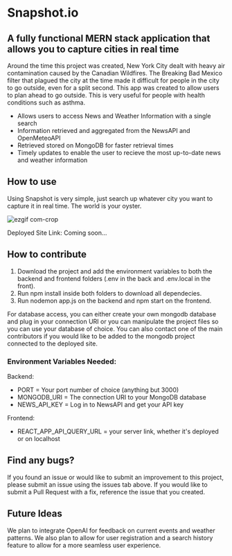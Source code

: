 # Snapshot.io

## A fully functional MERN stack application that allows you to capture cities in real time

Around the time this project was created, New York City dealt with heavy air contamination caused by the Canadian Wildfires. The Breaking Bad Mexico filter that plagued the city at the time made it difficult for people in the city to go outside, even for a split second.
This app was created to allow users to plan ahead to go outside. This is very useful for people with health conditions such as asthma.

* Allows users to access News and Weather Information with a single search
* Information retrieved and aggregated from the NewsAPI and OpenMeteoAPI
* Retrieved stored on MongoDB for faster retrieval times
* Timely updates to enable the user to recieve the most up-to-date news and weather information

## How to use

Using Snapshot is very simple, just search up whatever city you want to capture it in real time. The world is your oyster.

![ezgif com-crop](https://github.com/Sajid2001/real-time-app/assets/60523377/4d68bf3e-8dbb-4711-87a7-8093adb81014)

Deployed Site Link: Coming soon...

## How to contribute

1. Download the project and add the environment variables to both the backend and frontend folders (.env in the back and .env.local in the front). 
2. Run npm install inside both folders to download all dependecies. 
3. Run nodemon app.js on the backend and npm start on the frontend.

For database access, you can either create your own mongodb database and plug in your connection URI or you can manipulate the project files so you can use your database of choice. You can also contact one of the main contributors if you would like to be added to the mongodb project connected to the deployed site.

### Environment Variables Needed:
Backend: 
* PORT = Your port number of choice (anything but 3000)
* MONGODB_URI = The connection URI to your MongoDB database
* NEWS_API_KEY = Log in to NewsAPI and get your API key

Frontend:
* REACT_APP_API_QUERY_URL = your server link, whether it's deployed or on localhost

## Find any bugs?

If you found an issue or would like to submit an improvement to this project, please submit an issue using the issues tab above. If you would like to submit a Pull Request with a fix, reference the issue that you created.

## Future Ideas

We plan to integrate OpenAI for feedback on current events and weather patterns. We also plan to allow for user registration and a search history feature to allow for a more seamless user experience.


